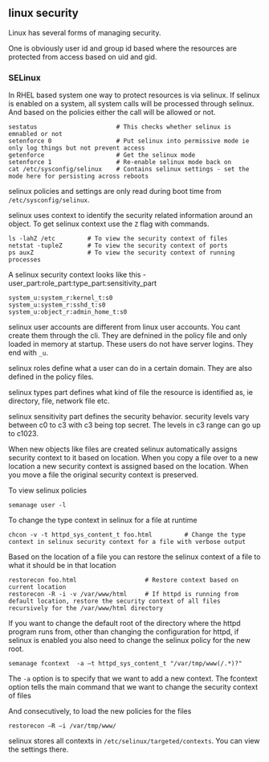 ## linux security

Linux has several forms of managing security.

One is obviously user id and group id based where the resources are protected from access based on uid and gid.

### SELinux

In RHEL based system one way to protect resources is via selinux.
If selinux is enabled on a system, all system calls will be processed through selinux.
And based on the policies either the call will be allowed or not.

```
sestatus                      # This checks whether selinux is emnabled or not
setenforce 0                  # Put selinux into permissive mode ie only log things but not prevent access
getenforce                    # Get the selinux mode
setenforce 1                  # Re-enable selinux mode back on
cat /etc/sysconfig/selinux    # Contains selinux settings - set the mode here for persisting across reboots
```

selinux policies and settings are only read during boot time from `/etc/sysconfig/selinux`.

selinux uses context to identify the security related information around an object.
To get selinux context use the `Z` flag with commands.
```
ls -lahZ /etc         # To view the security context of files
netstat -tupleZ       # To view the security context of ports
ps auxZ               # To view the security context of running processes
```

A selinux security context looks like this - user_part:role_part:type_part:sensitivity_part
```
system_u:system_r:kernel_t:s0
system_u:system_r:sshd_t:s0
system_u:object_r:admin_home_t:s0
```

selinux user accounts are different from linux user accounts. You cant create them through the cli.
They are defnined in the policy file and only loaded in memory at startup.
These users do not have server logins. They end with `_u`.

selinux roles define what a user can do in a certain domain. They are also defined in the policy files.

selinux types part defines what kind of file the resource is identified as, ie directory, file, network file etc.

selinux sensitivity part defines the security behavior. security levels vary between c0 to c3 with c3 being top secret.
The levels in c3 range can go up to c1023.

When new objects like files are created selinux automatically assigns security context to it based on location.
When you copy a file over to a new location a new security context is assigned based on the location.
When you move a file the original security context is preserved.

To view selinux policies
```
semanage user -l
```

To change the type context in selinux for a file at runtime
```
chcon -v -t httpd_sys_content_t foo.html         # Change the type context in selinux security context for a file with verbose output
```

Based on the location of a file you can restore the selinux context of a file to what it should be in that location
```
restorecon foo.html                   # Restore context based on current location
restorecon -R -i -v /var/www/html     # If httpd is running from default location, restore the security context of all files recursively for the /var/www/html directory
```

If you want to change the default root of the directory where the httpd program runs from,
other than changing the configuration for httpd, if selinux is enabled you also need to change the selinux policy for the new root.
```
semanage fcontext  -a –t httpd_sys_content_t "/var/tmp/www(/.*)?"
```
The `-a` option is to specify that we want to add a new context.
The fcontext option tells the main command that we want to change the security context of files

And consecutively, to load the new policies for the files
```
restorecon –R –i /var/tmp/www/
```

selinux stores all contexts in `/etc/selinux/targeted/contexts`. You can view the settings there.
